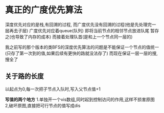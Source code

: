 # 真正的广度优先算法

深度优先对应的是栈,有回溯的过程,
而广度优先没有回溯的过程(他是先处理完一层再去子层)
广度优先对应着queue(队列)
即将当前节点的相邻节点放进队尾
暂存之(也导致了内存的成本)
而接着处理队首(是和上一个节点同一层的)

我之前写的那个版本的类BFS的深度优先算法的问题是不能保证一个节点的值统一(只存了第一次到的值,如果后续有更快的路就没法存了)
而现在保证一层一层的搜,搜全了

## 关于路的长度

以起点为0,每一次把子节点入队时,写入父节点值+1

**写值的两个地方**
1.单独开一个vis数组,同时起到控制访问的作用,这样不损害原图
2,破坏原图,直接把可行节点的值写成dis